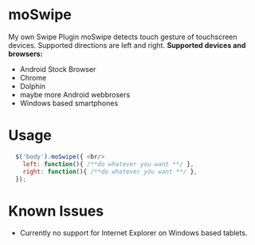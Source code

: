 # moSwipe
My own Swipe Plugin
moSwipe detects touch gesture of touchscreen devices. Supported directions are left and right. 
<strong>Supported devices and browsers: </strong>
- Android Stock Browser
- Chrome
- Dolphin
- maybe more Android webbrosers
- Windows based smartphones

# Usage
```javascript
  $('body').moSwipe({ <br/>
    left: function(){ /**do whatever you want **/ },
    right: function(){ /**do whatever you want **/ },
  });
```
# Known Issues
- Currently no support for Internet Explorer on Windows based tablets.
